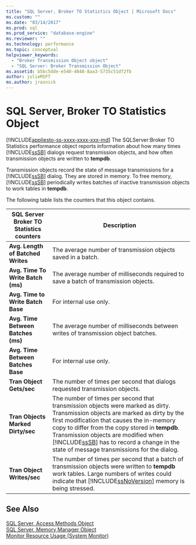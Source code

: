 ```yaml
---
title: "SQL Server, Broker TO Statistics Object | Microsoft Docs"
ms.custom: ""
ms.date: "03/14/2017"
ms.prod: sql
ms.prod_service: "database-engine"
ms.reviewer: ""
ms.technology: performance
ms.topic: conceptual
helpviewer_keywords: 
  - "Broker Transmission Object object"
  - "SQL Server: Broker Transmission Object"
ms.assetid: b5bc5dde-e540-4848-8aa3-5735c51df2fb
author: julieMSFT
ms.author: jrasnick
---
```

# SQL Server, Broker TO Statistics Object
[!INCLUDE[appliesto-ss-xxxx-xxxx-xxx-md](../../includes/appliesto-ss-xxxx-xxxx-xxx-md.md)]
  The SQLServer:Broker TO Statistics performance object reports information about how many times [!INCLUDE[ssSB](../../includes/sssb-md.md)] dialogs request transmission objects, and how often transmission objects are written to **tempdb**.  
  
 Transmission objects record the state of message transmissions for a [!INCLUDE[ssSB](../../includes/sssb-md.md)] dialog. They are stored in memory. To free memory, [!INCLUDE[ssSB](../../includes/sssb-md.md)] periodically writes batches of inactive transmission objects to work tables in **tempdb**.  
  
 The following table lists the counters that this object contains.  
  
|SQL Server Broker TO Statistics counters|Description|  
|----------------------------------------------|-----------------|  
|**Avg. Length of Batched Writes**|The average number of transmission objects saved in a batch.|  
|**Avg. Time To Write Batch (ms)**|The average number of milliseconds required to save a batch of transmission objects.|  
|**Avg. Time to Write Batch Base**|For internal use only.|
|**Avg. Time Between Batches (ms)**|The average number of milliseconds between writes of transmission object batches.|  
|**Avg. Time Between Batches Base**|For internal use only.| 
|**Tran Object Gets/sec**|The number of times per second that dialogs requested transmission objects.|  
|**Tran Objects Marked Dirty/sec**|The number of times per second that transmission objects were marked as dirty. Transmission objects are marked as dirty by the first modification that causes the in-memory copy to differ from the copy stored in **tempdb**. Transmission objects are modified when [!INCLUDE[ssSB](../../includes/sssb-md.md)] has to record a change in the state of message transmissions for the dialog.|  
|**Tran Object Writes/sec**|The number of times per second that a batch of transmission objects were written to **tempdb** work tables. Large numbers of writes could indicate that [!INCLUDE[ssNoVersion](../../includes/ssnoversion-md.md)] memory is being stressed.|  
  
## See Also  
 [SQL Server, Access Methods Object](../../relational-databases/performance-monitor/sql-server-access-methods-object.md)   
 [SQL Server, Memory Manager Object](../../relational-databases/performance-monitor/sql-server-memory-manager-object.md)   
 [Monitor Resource Usage &#40;System Monitor&#41;](../../relational-databases/performance-monitor/monitor-resource-usage-system-monitor.md)  
  
  
